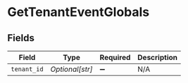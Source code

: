 # GetTenantEventGlobals


## Fields

| Field              | Type               | Required           | Description        |
| ------------------ | ------------------ | ------------------ | ------------------ |
| `tenant_id`        | *Optional[str]*    | :heavy_minus_sign: | N/A                |